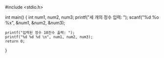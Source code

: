 #include <stdio.h>

int main()
{
    int num1, num2, num3;
    printf("세 개의 정수 입력: ");
    scanf("%d %o %x", &num1, &num2, &num3);

    printf("입력된 정수 10진수 출력: ");
    printf("%d %d %d \n", num1, num2, num3);
    return 0;
}
